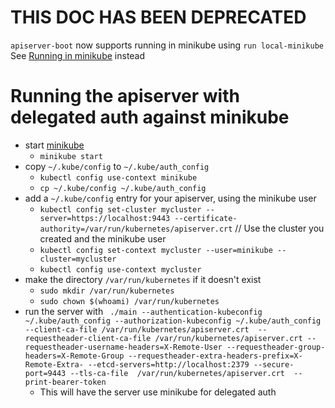 # THIS DOC HAS BEEN DEPRECATED

`apiserver-boot` now supports running in minikube using `run local-minikube`
See [Running in minikube](running_in_minikube.md) instead


# Running the apiserver with delegated auth against minikube

- start [minikube](https://github.com/kubernetes/minikube)
  - `minikube start`
- copy `~/.kube/config` to `~/.kube/auth_config`
  - `kubectl config use-context minikube`
  - `cp ~/.kube/config ~/.kube/auth_config`
- add a `~/.kube/config` entry for your apiserver, using the minikube user
  - `kubectl config set-cluster mycluster --server=https://localhost:9443 --certificate-authority=/var/run/kubernetes/apiserver.crt` // Use the cluster you created and the minikube user
  - `kubectl config set-context mycluster --user=minikube --cluster=mycluster`
  - `kubectl config use-context mycluster`
- make the directory `/var/run/kubernetes` if it doesn't exist
  - `sudo mkdir /var/run/kubernetes`
  - `sudo chown $(whoami) /var/run/kubernetes`
- run the server with ` ./main --authentication-kubeconfig ~/.kube/auth_config --authorization-kubeconfig ~/.kube/auth_config --client-ca-file /var/run/kubernetes/apiserver.crt  --requestheader-client-ca-file /var/run/kubernetes/apiserver.crt --requestheader-username-headers=X-Remote-User --requestheader-group-headers=X-Remote-Group --requestheader-extra-headers-prefix=X-Remote-Extra- --etcd-servers=http://localhost:2379 --secure-port=9443 --tls-ca-file  /var/run/kubernetes/apiserver.crt  --print-bearer-token`
  - This will have the server use minikube for delegated auth